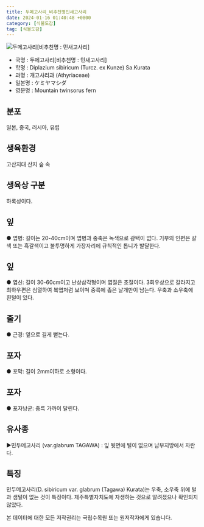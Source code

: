 ```yaml
---
title: 두메고사리_비추천명민새고사리
date: 2024-01-16 01:40:48 +0800
category: [식물도감]
tag: [식물도감]
---
```




![두메고사리[비추천명 : 민새고사리]](/fileUpload/plants/basic/Aspleniaceae/Diplazium/4004/1_th2.JPG)
- 국명 : 두메고사리[비추천명 : 민새고사리]
- 학명 : Diplazium sibiricum (Turcz. ex Kunze) Sa.Kurata
- 과명 : 개고사리과 (Athyriaceae)
- 일본명 : ケミヤマシダ
- 영문명 : Mountain twinsorus fern


## 분포
일본, 중국, 러시아, 유럽
## 생육환경
고산지대 산지 숲 속
## 생육상 구분
하록성이다. 
## 잎
● 엽병: 길이는 20-40cm이며 엽병과 중축은 녹색으로 광택이 없다. 기부의 인편은 갈색 또는 흑갈색이고 불투명하게 가장자리에 규칙적인 톱니가 발달한다. 
## 잎
● 엽신: 길이 30-60cm이고 난상삼각형이며 엽질은 초질이다. 3회우상으로 갈라지고 최하우편은 심열하여 복엽처럼 보이며 중륵에 좁은 날개만이 남는다. 우축과 소우축에 흰털이 있다. 
## 줄기
● 근경: 옆으로 길게 뻗는다. 
## 포자
● 포막: 길이 2mm이하로 소형이다. 
## 포자
● 포자낭군: 중륵 가까이 달린다. 
## 유사종
▶민두메고사리 (var.glabrum TAGAWA) : 잎 뒷면에 털이 없으며 남부지방에서 자란다.
## 특징
민두메고사리(D. sibiricum var. glabrum (Tagawa) Kurata)는 우축, 소우축 위에 털과 샘털이 없는 것이 특징이다. 제주특별자치도에 자생하는 것으로 알려졌으나 확인되지 않았다.






본 데이터에 대한 모든 저작권리는 국립수목원 또는 원저작자에게 있습니다.
